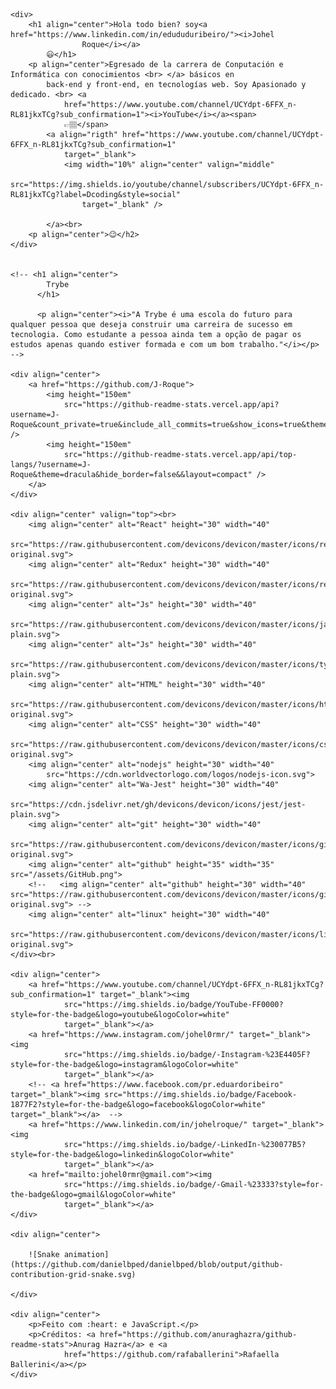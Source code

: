     <div>
        <h1 align="center">Hola todo bien? soy<a href="https://www.linkedin.com/in/edududuribeiro/"><i>Johel
                    Roque</i></a>
            😃️</h1>
        <p align="center">Egresado de la carrera de Conputación e Informática con conocimientos <br> </a> básicos en
            back-end y front-end, en tecnologías web. Soy Apasionado y dedicado. <br> <a
                href="https://www.youtube.com/channel/UCYdpt-6FFX_n-RL81jkxTCg?sub_confirmation=1"><i>YouTube</i></a><span>
                👉🏽️</span>
            <a align="rigth" href="https://www.youtube.com/channel/UCYdpt-6FFX_n-RL81jkxTCg?sub_confirmation=1"
                target="_blank">
                <img width="10%" align="center" valign="middle"
                    src="https://img.shields.io/youtube/channel/subscribers/UCYdpt-6FFX_n-RL81jkxTCg?label=Dcoding&style=social"
                    target="_blank" />

            </a><br>
        <p align="center">😉️</h2>
    </div>


    <!-- <h1 align="center"> 
            Trybe
          </h1>
          
          <p align="center"><i>"A Trybe é uma escola do futuro para qualquer pessoa que deseja construir uma carreira de sucesso em tecnologia. Como estudante a pessoa ainda tem a opção de pagar os estudos apenas quando estiver formada e com um bom trabalho."</i></p> -->

    <div align="center">
        <a href="https://github.com/J-Roque">
            <img height="150em"
                src="https://github-readme-stats.vercel.app/api?username=J-Roque&count_private=true&include_all_commits=true&show_icons=true&theme=dracula&hide_border=false&show_owner=true" />
            <img height="150em"
                src="https://github-readme-stats.vercel.app/api/top-langs/?username=J-Roque&theme=dracula&hide_border=false&&layout=compact" />
        </a>
    </div>

    <div align="center" valign="top"><br>
        <img align="center" alt="React" height="30" width="40"
            src="https://raw.githubusercontent.com/devicons/devicon/master/icons/react/react-original.svg">
        <img align="center" alt="Redux" height="30" width="40"
            src="https://raw.githubusercontent.com/devicons/devicon/master/icons/redux/redux-original.svg">
        <img align="center" alt="Js" height="30" width="40"
            src="https://raw.githubusercontent.com/devicons/devicon/master/icons/javascript/javascript-plain.svg">
        <img align="center" alt="Js" height="30" width="40"
            src="https://raw.githubusercontent.com/devicons/devicon/master/icons/typescript/typescript-plain.svg">
        <img align="center" alt="HTML" height="30" width="40"
            src="https://raw.githubusercontent.com/devicons/devicon/master/icons/html5/html5-original.svg">
        <img align="center" alt="CSS" height="30" width="40"
            src="https://raw.githubusercontent.com/devicons/devicon/master/icons/css3/css3-original.svg">
        <img align="center" alt="nodejs" height="30" width="40"
            src="https://cdn.worldvectorlogo.com/logos/nodejs-icon.svg">
        <img align="center" alt="Wa-Jest" height="30" width="40"
            src="https://cdn.jsdelivr.net/gh/devicons/devicon/icons/jest/jest-plain.svg">
        <img align="center" alt="git" height="30" width="40"
            src="https://raw.githubusercontent.com/devicons/devicon/master/icons/git/git-original.svg">
        <img align="center" alt="github" height="35" width="35" src="/assets/GitHub.png">
        <!--   <img align="center" alt="github" height="30" width="40" src="https://raw.githubusercontent.com/devicons/devicon/master/icons/github/github-original.svg"> -->
        <img align="center" alt="linux" height="30" width="40"
            src="https://raw.githubusercontent.com/devicons/devicon/master/icons/linux/linux-original.svg">
    </div><br>

    <div align="center">
        <a href="https://www.youtube.com/channel/UCYdpt-6FFX_n-RL81jkxTCg?sub_confirmation=1" target="_blank"><img
                src="https://img.shields.io/badge/YouTube-FF0000?style=for-the-badge&logo=youtube&logoColor=white"
                target="_blank"></a>
        <a href="https://www.instagram.com/johel0rmr/" target="_blank"><img
                src="https://img.shields.io/badge/-Instagram-%23E4405F?style=for-the-badge&logo=instagram&logoColor=white"
                target="_blank"></a>
        <!-- <a href="https://www.facebook.com/pr.eduardoribeiro" target="_blank"><img src="https://img.shields.io/badge/Facebook-1877F2?style=for-the-badge&logo=facebook&logoColor=white" target="_blank"></a>  -->
        <a href="https://www.linkedin.com/in/johelroque/" target="_blank"><img
                src="https://img.shields.io/badge/-LinkedIn-%230077B5?style=for-the-badge&logo=linkedin&logoColor=white"
                target="_blank"></a>
        <a href="mailto:johel0rmr@gmail.com"><img
                src="https://img.shields.io/badge/-Gmail-%23333?style=for-the-badge&logo=gmail&logoColor=white"
                target="_blank"></a>
    </div>

    <div align="center">

        ![Snake animation](https://github.com/danielbped/danielbped/blob/output/github-contribution-grid-snake.svg)

    </div>

    <div align="center">
        <p>Feito com :heart: e JavaScript.</p>
        <p>Créditos: <a href="https://github.com/anuraghazra/github-readme-stats">Anurag Hazra</a> e <a
                href="https://github.com/rafaballerini">Rafaella Ballerini</a></p>
    </div>
